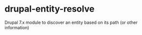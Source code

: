 drupal-entity-resolve
=====================

Drupal 7.x module to discover an entity based on its path (or other information)